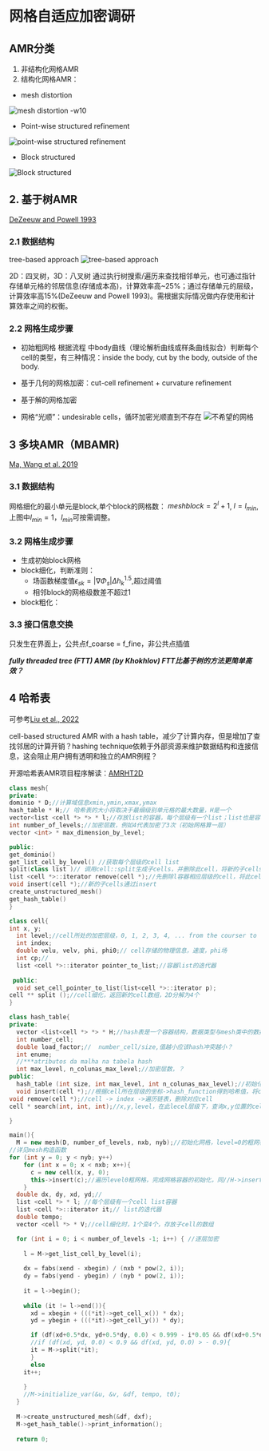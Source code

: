 # 网格自适应加密调研

## AMR分类

1. 非结构化网格AMR
2. 结构化网格AMR：

- mesh distortion

![mesh distortion -w10](https://files.catbox.moe/a2sass.png)

- Point-wise structured refinement

![point-wise structured refinement](https://files.catbox.moe/zbgvpg.png)

- Block structured

![Block structured](https://files.catbox.moe/mqx4q1.png)

## 2. 基于树AMR

[DeZeeuw and Powell 1993](https://linkinghub.elsevier.com/retrieve/pii/S0021999183710077)

### 2.1 数据结构

tree-based approach
![tree-based approach](https://files.catbox.moe/ckjoh9.png)
  
2D：四叉树，3D：八叉树
通过执行树搜索/遍历来查找相邻单元，也可通过指针存储单元格的邻居信息(存储成本高)，计算效率高~25%；通过存储单元的层级，计算效率高15%(DeZeeuw and Powell 1993)。需根据实际情况做内存使用和计算效率之间的权衡。

### 2.2 网格生成步骤

- 初始粗网格
根据流程 中body曲线（理论解析曲线或样条曲线拟合）判断每个cell的类型，有三种情况：inside the body, cut by the body, outside of the body.

- 基于几何的网格加密：cut-cell refinement + curvature refinement
- 基于解的网格加密
- 网格“光顺”：undesirable cells，循环加密光顺直到不存在
![不希望的网格](https://files.catbox.moe/0ihllt.png)

## 3 多块AMR（MBAMR)

[Ma, Wang et al. 2019](https://www.tandfonline.com/doi/full/10.1080/00295639.2019.1620052)

### 3.1 数据结构

网格细化的最小单元是block,单个block的网格数：
$meshblock = 2^l + 1$, $l=l_{min}$, 上图中$l_{min}=1$，$l_{min}$可按需调整。

### 3.2 网格生成步骤

- 生成初始block网格
- block细化，判断准则：
  - 场函数梯度值$\epsilon_{sk}=|\nabla \Phi_s|\Delta h_k^{1.5}$,超过阈值
  - 相邻block的网格级数差不超过1
- block粗化：

### 3.3 接口信息交换

只发生在界面上，公共点f_coarse = f_fine，非公共点插值

***fully threaded tree (FTT) AMR (by Khokhlov)
FTT比基于树的方法更简单高效？***

## 4 哈希表

可参考[Liu et al., 2022](https://linkinghub.elsevier.com/retrieve/pii/S0045782522000573)

cell-based structured AMR with a hash table，减少了计算内存，但是增加了查找邻居的计算开销？hashing technique依赖于外部资源来维护数据结构和连接信息，这会阻止用户拥有透明和独立的AMR例程？

开源哈希表AMR项目程序解读：[AMRHT2D](https://github.com/pccalegari/AMRHT2D)

```cpp
class mesh{
private:
dominio * D;//计算域信息xmin,ymin,xmax,ymax
hash_table * H;// 哈希表的大小将取决于最细级别单元格的最大数量，H是一个
vector<list <cell *> *> * l;//存放list的容器，每个层级有一个list；list也是容器，用于存放这个层级的单元信息;
int number_of_levels;//加密层数，例如4代表加密了3次（初始网格算一层）
vector <int> * max_dimension_by_level;

public:
get_dominio()
get_list_cell_by_level() //获取每个层级的cell list
split(class list )// 调用cell::split生成子cells，并删除此cell，将新的子cells加入hash表
list <cell *>::iterator remove(cell *);//先删除l容器相应层级的cell，将此cell从hash表中删除
void insert(cell *);//新的子cells通过insert
create_unstructured_mesh()
get_hash_table()
}
```

```cpp
class cell{
int x, y;
  int level;//cell所处的加密层级，0, 1, 2, 3, 4, ... from the courser to the finest
  int index;
  double velu, velv, phi, phi0;// cell存储的物理信息，速度，phi场
  int cp;//
  list <cell *>::iterator pointer_to_list;//容器list的迭代器
  
 public:
  void set_cell_pointer_to_list(list<cell *>::iterator p);
cell ** split ();//cell细化，返回新的cell数组，2D分解为4个
}
```

```cpp
class hash_table{
private:
  vector <list<cell *> *> * H;//hash表是一个容器结构，数据类型与mesh类中的数据 //成员l相同vector<list <cell *> *> * l
  int number_cell;
  double load_factor;//  number_cell/size,值越小应该hash冲突越小？
  int enume;
  //***atributos da malha na tabela hash
  int max_level, n_colunas_max_level;//加密层数，？
public:
  hash_table (int size, int max_level, int n_colunas_max_level);//初始化，创建size规模的hash空表
  void insert(cell *);//根据cell所在层级的坐标->hash_function得到哈希值，将cell压入H[index]中，这里key值是cell所在层级的位置信息；采用链表的形式解决hash冲突
void remove(cell *);//cell -> index ->遍历链表，删除对应cell
cell * search(int, int, int);//x,y,level，在此lecel层级下，查询x,y位置的cell信息

}
```

```cpp
main(){
  M = new mesh(D, number_of_levels, nxb, nyb);//初始化网格，level=0的粗网格 
//详见mesh构造函数
for (int y = 0; y < nyb; y++)
    for (int x = 0; x < nxb; x++){
      c = new cell(x, y, 0);
      this->insert(c);//遍历level0粗网格，完成网格容器的初始化，同//H->insert(c)对hash表进行初始化,hash表是一个size尺度的容器，数据格式和mesh的数据成员l一样
    }
  double dx, dy, xd, yd;//
  list <cell *> * l; //每个层级有一个cell list容器
  list <cell *>::iterator it;// list的迭代器
  double tempo;
  vector <cell *> * V;//cell细化时，1个变4个，存放子cell的数组

  for (int i = 0; i < number_of_levels -1; i++) { //逐层加密
    
    l = M->get_list_cell_by_level(i);
    
    dx = fabs(xend - xbegin) / (nxb * pow(2, i));
    dy = fabs(yend - ybegin) / (nyb * pow(2, i));
    
    it = l->begin();
    
    while (it != l->end()){
      xd = xbegin + (((*it)->get_cell_x()) * dx);
      yd = ybegin + (((*it)->get_cell_y()) * dy);

      if (df(xd+0.5*dx, yd+0.5*dy, 0.0) < 0.999 - i*0.05 && df(xd+0.5*dx, yd+0.5*dy, 0.0) > - 0.999 + i*0.05){
      //if (df(xd, yd, 0.0) < 0.9 && df(xd, yd, 0.0) > - 0.9){
      it = M->split(*it);
      }
      else
    it++;
      
    }
    //M->initialize_var(&u, &v, &df, tempo, t0);
  }
  
  M->create_unstructured_mesh(&df, dxf);
  M->get_hash_table()->print_information();
  
  return 0;
```
